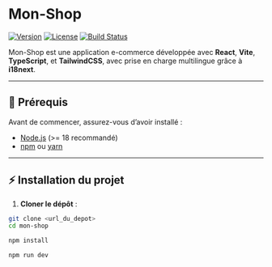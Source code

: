 # Mon-Shop

[![Version](https://img.shields.io/badge/version-1.0.0-blue)](https://github.com/votre-repo)
[![License](https://img.shields.io/badge/license-MIT-green)](LICENSE)
[![Build Status](https://img.shields.io/badge/build-passing-brightgreen)](#)

Mon-Shop est une application e-commerce développée avec **React**, **Vite**, **TypeScript**, et **TailwindCSS**, avec
prise en charge multilingue grâce à **i18next**.

---

## 📝 Prérequis

Avant de commencer, assurez-vous d’avoir installé :

- [Node.js](https://nodejs.org/) (>= 18 recommandé)
- [npm](https://www.npmjs.com/) ou [yarn](https://yarnpkg.com/)

---

## ⚡ Installation du projet

1. **Cloner le dépôt** :

```bash
git clone <url_du_depot>
cd mon-shop
```

```bash
npm install
```

```bash
npm run dev
```

